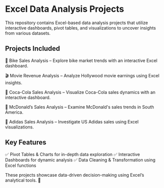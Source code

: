# Excel Data Analysis Projects
This repository contains Excel-based data analysis projects that utilize interactive dashboards, pivot tables, and visualizations to uncover insights from various datasets.

## Projects Included
🚴 Bike Sales Analysis – Explore bike market trends with an interactive Excel dashboard.

🎬 Movie Revenue Analysis – Analyze Hollywood movie earnings using Excel insights.

🥤 Coca-Cola Sales Analysis – Visualize Coca-Cola sales dynamics with an interactive dashboard.

🍔 McDonald’s Sales Analysis – Examine McDonald's sales trends in South America.

👟 Adidas Sales Analysis – Investigate US Adidas sales using Excel visualizations.

## Key Features
✅ Pivot Tables & Charts for in-depth data exploration
✅ Interactive Dashboards for dynamic analysis
✅ Data Cleaning & Transformation using Excel functions

These projects showcase data-driven decision-making using Excel’s analytical tools. 🚀